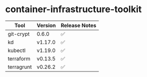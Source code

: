 # container-infrastructure-toolkit

| Tool | Version | Release Notes |
|--|--|--|
| git-crypt | 0.6.0 | ✅ | https://github.com/AGWA/git-crypt/releases/tag/0.6.0 |
| kd | v1.17.0 | ✅ | https://github.com/UKHomeOffice/kd/releases/tag/v1.17.0 |
| kubectl | v1.19.0 | ✅ | https://github.com/kubernetes/kubernetes/blob/v1.19.0/CHANGELOG/CHANGELOG-1.19.md |
| terraform | v0.13.5 | ✅ | https://github.com/hashicorp/terraform/releases/tag/v0.13.5 |
| terragrunt | v0.26.2 | ✅ | https://github.com/gruntwork-io/terragrunt/releases/tag/v0.26.2 |